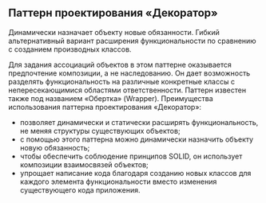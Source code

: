## Паттерн проектирования «Декоратор»

Динамически назначает объекту новые обязанности. Гибкий альтернативный вариант расширения функциональности по сравнению с созданием производных классов.

Для задания ассоциаций объектов в этом паттерне оказывается предпочтение композиции, а не наследованию. Он дает возможность разделять функциональность на различные конкретные классы с непересекающимися областями ответственности.
Паттерн известен также под названием «Обертка» (Wrapper).
Преимущества использования паттерна проектирования «Декоратор»:

* позволяет динамически и статически расширять функциональность, не меняя структуры существующих объектов;
* с помощью этого паттерна можно динамически назначить объекту новую обязанность;
* чтобы обеспечить соблюдение принципов SOLID, он использует композиции взаимосвязей объектов;
* упрощает написание кода благодаря созданию новых классов для каждого элемента функциональности вместо изменения существующего кода приложения.
